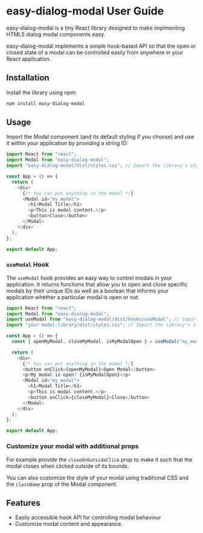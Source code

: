 # easy-dialog-modal User Guide

easy-dialog-modal is a tiny React library designed to make implmenting HTML5 dialog modal components easy.

easy-dialog-modal implements a simple hook-based API so that the open or closed state of a modal can be controlled easily from anywhere in your React application.

## Installation

Install the library using npm:

```bash
npm install easy-dialog-modal
```

## Usage

Import the Modal component (and its default styling if you choose) and use it within your application by providing a string ID:

```javascript
import React from "react";
import Modal from "easy-dialog-modal";
import "easy-dialog-modal/dist/styles.css"; // Import the library's styles

const App = () => {
  return (
    <div>
      {/* You can put anything in the modal */}
      <Modal id="my_modal">
        <h1>Modal Title</h1>
        <p>This is modal content.</p>
        <button>Close</button>
      </Modal>
    </div>
  );
};

export default App;
```

### `useModal` Hook

The `useModal` hook provides an easy way to control modals in your application. It returns functions that allow you to open and close specific modals by their unique IDs as well as a boolean that informs your application whether a particular modal is open or not.

```javascript
import React from "react";
import Modal from "easy-dialog-modal";
import useModal from "easy-dialog-modal/dist/hooks/useModal"; // Import the useModal hook
import "your-modal-library/dist/styles.css"; // Import the library's styles

const App = () => {
  const { openMyModal, closeMyModal, isMyModalOpen } = useModal("my_modal");

  return (
    <div>
      {/* You can put anything in the modal */}
      <button onClick={openMyModal}>Open Modal</button>
      <p>My modal is open? {isMyModalOpen}</p>
      <Modal id="my_modal">
        <h1>Modal Title</h1>
        <p>This is modal content.</p>
        <button onClick={closeMyModal}>Close</button>
      </Modal>
    </div>
  );
};

export default App;
```

### Customize your modal with additional props

For example provide the `closeOnOutsideClick` prop to make it such that the modal closes when clicked outside of its bounds.

You can also customize the style of your modal using traditional CSS and the `className` prop of the Modal component.

## Features

- Easily accessible hook API for controlling modal behaviour
- Customize modal content and appearance.
